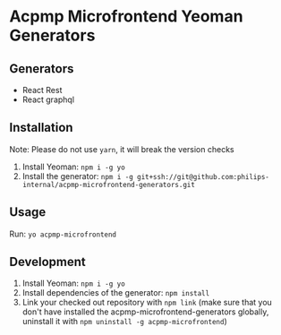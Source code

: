 # Acpmp Microfrontend Yeoman Generators

## Generators

- React Rest
- React graphql

## Installation

Note: Please do not use `yarn`, it will break the version checks

1. Install Yeoman: `npm i -g yo`
2. Install the generator: `npm i -g git+ssh://git@github.com:philips-internal/acpmp-microfrontend-generators.git`

## Usage

Run:
`yo acpmp-microfrontend`

## Development

1. Install Yeoman: `npm i -g yo`
2. Install dependencies of the generator: `npm install`
3. Link your checked out repository with `npm link` (make sure that you don't have installed the acpmp-microfrontend-generators globally, uninstall it with `npm uninstall -g acpmp-microfrontend`)
